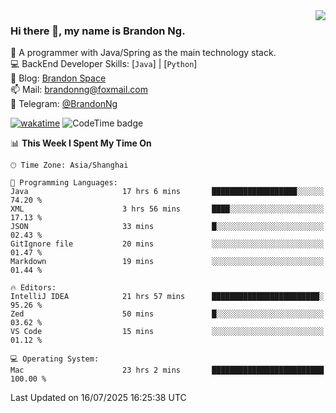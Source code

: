 <img  align="right" src="https://github-readme-stats-brandon0824.vercel.app/api/top-langs/?username=brandon0824&layout=compact">

### Hi there 👋, my name is Brandon Ng.

🌱 A programmer with Java/Spring as the main technology stack.  
💻 BackEnd Developer Skills: [`Java`] | [`Python`]  
📝 Blog: [Brandon Space](https://blog.brandonng.cc)  
📫 Mail: brandonng@foxmail.com  
📰 Telegram: [@BrandonNg](https://t.me/BrandonNg24)  

[![wakatime](https://wakatime.com/badge/user/940cafbf-f9d5-4b24-9a07-19bb072f52bb.svg)](https://wakatime.com/@940cafbf-f9d5-4b24-9a07-19bb072f52bb)
![CodeTime badge](https://img.shields.io/endpoint?style=flat-square&url=https%3A%2F%2Fapi.codetime.dev%2Fshield%3Fid%3D128%26project%3D%26in%3D604800000)

<!--START_SECTION:waka-->
📊 **This Week I Spent My Time On** 

```text
🕑︎ Time Zone: Asia/Shanghai

💬 Programming Languages: 
Java                     17 hrs 6 mins       ███████████████████░░░░░░   74.20 % 
XML                      3 hrs 56 mins       ████░░░░░░░░░░░░░░░░░░░░░   17.13 % 
JSON                     33 mins             █░░░░░░░░░░░░░░░░░░░░░░░░   02.43 % 
GitIgnore file           20 mins             ░░░░░░░░░░░░░░░░░░░░░░░░░   01.47 % 
Markdown                 19 mins             ░░░░░░░░░░░░░░░░░░░░░░░░░   01.44 % 

🔥 Editors: 
IntelliJ IDEA            21 hrs 57 mins      ████████████████████████░   95.26 % 
Zed                      50 mins             █░░░░░░░░░░░░░░░░░░░░░░░░   03.62 % 
VS Code                  15 mins             ░░░░░░░░░░░░░░░░░░░░░░░░░   01.12 % 

💻 Operating System: 
Mac                      23 hrs 2 mins       █████████████████████████   100.00 % 
```


 Last Updated on 16/07/2025 16:25:38 UTC
<!--END_SECTION:waka-->
